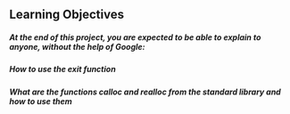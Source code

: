 ## Learning Objectives
##### At the end of this project, you are expected to be able to explain to anyone, without the help of Google:

##### How to use the exit function
##### What are the functions calloc and realloc from the standard library and how to use them
